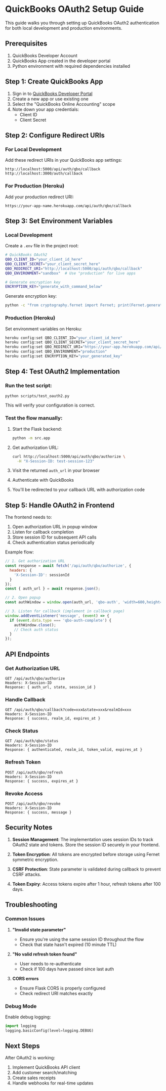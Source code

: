 # QuickBooks OAuth2 Setup Guide

This guide walks you through setting up QuickBooks OAuth2 authentication for both local development and production environments.

## Prerequisites

1. QuickBooks Developer Account
2. QuickBooks App created in the developer portal
3. Python environment with required dependencies installed

## Step 1: Create QuickBooks App

1. Sign in to [QuickBooks Developer Portal](https://developer.intuit.com)
2. Create a new app or use existing one
3. Select the "QuickBooks Online Accounting" scope
4. Note down your app credentials:
   - Client ID
   - Client Secret

## Step 2: Configure Redirect URIs

### For Local Development

Add these redirect URIs in your QuickBooks app settings:

```
http://localhost:5000/api/auth/qbo/callback
http://localhost:3000/auth/callback
```

### For Production (Heroku)

Add your production redirect URI:

```
https://your-app-name.herokuapp.com/api/auth/qbo/callback
```

## Step 3: Set Environment Variables

### Local Development

Create a `.env` file in the project root:

```bash
# QuickBooks OAuth2
QBO_CLIENT_ID="your_client_id_here"
QBO_CLIENT_SECRET="your_client_secret_here"
QBO_REDIRECT_URI="http://localhost:5000/api/auth/qbo/callback"
QBO_ENVIRONMENT="sandbox"  # Use "production" for live apps

# Generate encryption key
ENCRYPTION_KEY="generate_with_command_below"
```

Generate encryption key:

```bash
python -c "from cryptography.fernet import Fernet; print(Fernet.generate_key().decode())"
```

### Production (Heroku)

Set environment variables on Heroku:

```bash
heroku config:set QBO_CLIENT_ID="your_client_id_here"
heroku config:set QBO_CLIENT_SECRET="your_client_secret_here"
heroku config:set QBO_REDIRECT_URI="https://your-app.herokuapp.com/api/auth/qbo/callback"
heroku config:set QBO_ENVIRONMENT="production"
heroku config:set ENCRYPTION_KEY="your_generated_key"
```

## Step 4: Test OAuth2 Implementation

### Run the test script:

```bash
python scripts/test_oauth2.py
```

This will verify your configuration is correct.

### Test the flow manually:

1. Start the Flask backend:
   ```bash
   python -m src.app
   ```

2. Get authorization URL:
   ```bash
   curl http://localhost:5000/api/auth/qbo/authorize \
     -H "X-Session-ID: test-session-123"
   ```

3. Visit the returned `auth_url` in your browser
4. Authenticate with QuickBooks
5. You'll be redirected to your callback URL with authorization code

## Step 5: Handle OAuth2 in Frontend

The frontend needs to:

1. Open authorization URL in popup window
2. Listen for callback completion
3. Store session ID for subsequent API calls
4. Check authentication status periodically

Example flow:

```javascript
// 1. Get authorization URL
const response = await fetch('/api/auth/qbo/authorize', {
  headers: {
    'X-Session-ID': sessionId
  }
});
const { auth_url } = await response.json();

// 2. Open popup
const authWindow = window.open(auth_url, 'qbo-auth', 'width=600,height=700');

// 3. Listen for callback (implement in callback page)
window.addEventListener('message', (event) => {
  if (event.data.type === 'qbo-auth-complete') {
    authWindow.close();
    // Check auth status
  }
});
```

## API Endpoints

### Get Authorization URL
```
GET /api/auth/qbo/authorize
Headers: X-Session-ID
Response: { auth_url, state, session_id }
```

### Handle Callback
```
GET /api/auth/qbo/callback?code=xxx&state=xxx&realmId=xxx
Headers: X-Session-ID
Response: { success, realm_id, expires_at }
```

### Check Status
```
GET /api/auth/qbo/status
Headers: X-Session-ID
Response: { authenticated, realm_id, token_valid, expires_at }
```

### Refresh Token
```
POST /api/auth/qbo/refresh
Headers: X-Session-ID
Response: { success, expires_at }
```

### Revoke Access
```
POST /api/auth/qbo/revoke
Headers: X-Session-ID
Response: { success, message }
```

## Security Notes

1. **Session Management**: The implementation uses session IDs to track OAuth2 state and tokens. Store the session ID securely in your frontend.

2. **Token Encryption**: All tokens are encrypted before storage using Fernet symmetric encryption.

3. **CSRF Protection**: State parameter is validated during callback to prevent CSRF attacks.

4. **Token Expiry**: Access tokens expire after 1 hour, refresh tokens after 100 days.

## Troubleshooting

### Common Issues

1. **"Invalid state parameter"**
   - Ensure you're using the same session ID throughout the flow
   - Check that state hasn't expired (10 minute TTL)

2. **"No valid refresh token found"**
   - User needs to re-authenticate
   - Check if 100 days have passed since last auth

3. **CORS errors**
   - Ensure Flask CORS is properly configured
   - Check redirect URI matches exactly

### Debug Mode

Enable debug logging:

```python
import logging
logging.basicConfig(level=logging.DEBUG)
```

## Next Steps

After OAuth2 is working:

1. Implement QuickBooks API client
2. Add customer search/matching
3. Create sales receipts
4. Handle webhooks for real-time updates
